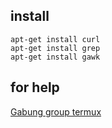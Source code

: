## install
```
apt-get install curl
apt-get install grep
apt-get install gawk
```
## for help
<a href='https://t.me/termuxid' target='blank'>Gabung group termux</a></br>

